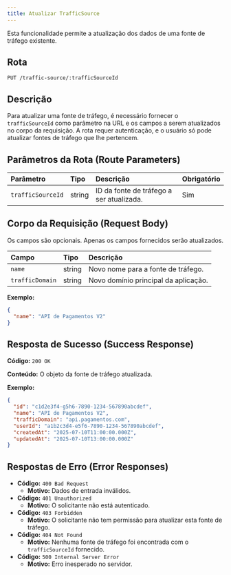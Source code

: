 ```yaml
---
title: Atualizar TrafficSource
---
```


Esta funcionalidade permite a atualização dos dados de uma fonte de tráfego existente.

## Rota

`PUT /traffic-source/:trafficSourceId`

## Descrição

Para atualizar uma fonte de tráfego, é necessário fornecer o `trafficSourceId` como parâmetro na URL e os campos a serem atualizados no corpo da requisição. A rota requer autenticação, e o usuário só pode atualizar fontes de tráfego que lhe pertencem.

## Parâmetros da Rota (Route Parameters)

| Parâmetro         | Tipo   | Descrição                                | Obrigatório |
| :---------------- | :----- | :--------------------------------------- | :---------- |
| `trafficSourceId` | string | ID da fonte de tráfego a ser atualizada. | Sim         |

## Corpo da Requisição (Request Body)

Os campos são opcionais. Apenas os campos fornecidos serão atualizados.

| Campo           | Tipo   | Descrição                            |
| :-------------- | :----- | :----------------------------------- |
| `name`          | string | Novo nome para a fonte de tráfego.   |
| `trafficDomain` | string | Novo domínio principal da aplicação. |

**Exemplo:**

```json
{
  "name": "API de Pagamentos V2"
}
```

## Resposta de Sucesso (Success Response)

**Código:** `200 OK`

**Conteúdo:** O objeto da fonte de tráfego atualizada.

**Exemplo:**

```json
{
  "id": "c1d2e3f4-g5h6-7890-1234-567890abcdef",
  "name": "API de Pagamentos V2",
  "trafficDomain": "api.pagamentos.com",
  "userId": "a1b2c3d4-e5f6-7890-1234-567890abcdef",
  "createdAt": "2025-07-10T11:00:00.000Z",
  "updatedAt": "2025-07-10T13:00:00.000Z"
}
```

## Respostas de Erro (Error Responses)

- **Código:** `400 Bad Request`
  - **Motivo:** Dados de entrada inválidos.
- **Código:** `401 Unauthorized`
  - **Motivo:** O solicitante não está autenticado.
- **Código:** `403 Forbidden`
  - **Motivo:** O solicitante não tem permissão para atualizar esta fonte de tráfego.
- **Código:** `404 Not Found`
  - **Motivo:** Nenhuma fonte de tráfego foi encontrada com o `trafficSourceId` fornecido.
- **Código:** `500 Internal Server Error`
  - **Motivo:** Erro inesperado no servidor.
